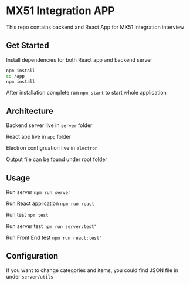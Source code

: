 # MX51 Integration APP

This repo contains backend and React App for MX51 integration interview

## Get Started

Install dependencies for both React app and backend server
```bash
npm install
cd /app
npm install
```

After installation complete run `npm start` to start whole application

## Architecture

Backend server live in `server` folder

React app live in `app` folder

Electron configruation live in `electron`

Output file can be found under root folder

## Usage

Run server `npm run server`

Run React application  `npm run react`

Run test `npm test`

Run server test `npm run server:test"`

Run Front End test `npm run react:test"`

## Configuration

If you want to change categories and items, you could find JSON file in under `server/utils`

